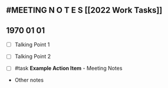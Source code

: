 #**MEETING** N O T E S
[[2022 Work Tasks]]
---

## 1970 01 01
- [ ] Talking Point 1
- [ ] Talking Point 2

- [ ] #task **Example Action Item** - Meeting Notes
- Other notes
